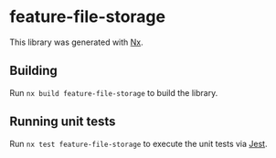 # feature-file-storage

This library was generated with [Nx](https://nx.dev).

## Building

Run `nx build feature-file-storage` to build the library.

## Running unit tests

Run `nx test feature-file-storage` to execute the unit tests via [Jest](https://jestjs.io).
